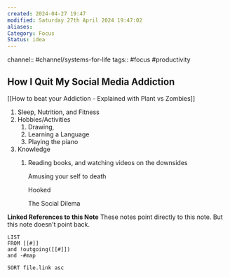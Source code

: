 ```yaml
---
created: 2024-04-27 19:47
modified: Saturday 27th April 2024 19:47:02
aliases: 
Category: Focus
Status: idea
---
```

channel:: #channel/systems-for-life 
tags:: #focus #productivity 
## How I Quit My Social Media Addiction

[[How to beat your Addiction - Explained with Plant vs Zombies]]
1. Sleep, Nutrition, and Fitness
2. Hobbies/Activities
    1. Drawing,
    2. Learning a Language
    3. Playing the piano
3. Knowledge
    1. Reading books, and watching videos on the downsides
        
        Amusing your self to death
        
        Hooked
        
        The Social Dilema


**Linked References to this Note**
These notes point directly to this note. But this note doesn't point back.
```dataview
LIST
FROM [[#]]
and !outgoing([[#]])
and -#map

SORT file.link asc
```



